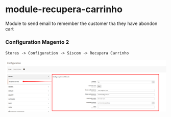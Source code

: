 # module-recupera-carrinho
Module to send email to remember the customer tha they have abondon cart

### Configuration Magento 2

```
Stores -> Configuration -> Siscom -> Recupera Carrinho
```
![img](./RecuperaCarrinho.png)
